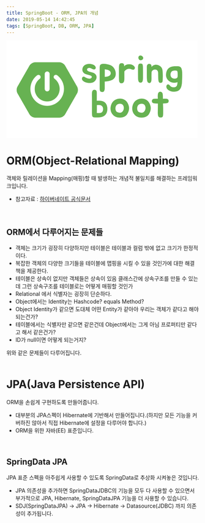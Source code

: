 ```yaml
---
title: SpringBoot - ORM, JPA의 개념
date: 2019-05-14 14:42:45
tags: [SpringBoot, DB, ORM, JPA]
---
```


![images](/images/springboot/springboot.png)<br/>

# ORM(Object-Relational Mapping)
객체와 릴레이션을 Mapping(매핑)할 때 발생하는 개념적 불일치를 해결하는 프레임워크입니다.
- 참고자료 : [하이버네이트 공식문서](http://hibernate.org/orm/what-is-an-orm/)<br/>
<br/>

## ORM에서 다루어지는 문제들
- 객체는 크기가 굉장히 다양하지만 테이블은 테이블과 컬럼 밖에 없고 크기가 한정적이다.
- 복잡한 객체의 다양한 크기들을 테이블에 맵핑을 시킬 수 있을 것인가에 대한 해결책을 제공한다.
- 테이블은 상속이 없지만 객체들은 상속이 있음 클래스간에 상속구조를 만들 수 있는데 그런 상속구조를 테이블로는 어떻게 매핑할 것인가
- Relational 에서 식별자는 굉장히 단순하다.
- Object에서는 Identity는 Hashcode? equals Method?
- Object Identity가 같으면 도대체 어떤 Entity가 같아야 우리는 객체가 같다고 해야되는건가?
- 테이블에서는 식별자만 같으면 같은건데 Object에서는 그게 아님 프로퍼티만 같다고 해서 같은건가? 
- ID가 null이면 어떻게 되는거지?

위와 같은 문제들이 다루어집니다.<br/>
<br/>

# JPA(Java Persistence API)
ORM을 손쉽게 구현하도록 만들어줍니다.
- 대부분의 JPA스펙이 Hibernate에 기반해서 만들어집니다.(하지만 모든 기능을 커버하진 않아서 직접 Hibernate에 설정을 다루어야 합니다.)
- ORM을 위한 자바(EE) 표준입니다.<br/>
<br/>

## SpringData JPA
JPA 표준 스펙을 아주쉽게 사용할 수 있도록 SpringData로 추상화 시켜놓은 것입니다.
- JPA 의존성을 추가하면 SpringDataJDBC의 기능을 모두 다 사용할 수 있으면서 부가적으로 JPA, Hibernate, SpringDataJPA 기능을 더 사용할 수 있습니다.
- SDJ(SpringDataJPA) -> JPA -> Hibernate -> Datasource(JDBC) 까지 의존성이 추가됩니다.